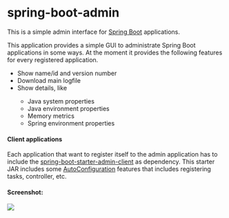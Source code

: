 spring-boot-admin
=================

This is a simple admin interface for [Spring Boot](http://projects.spring.io/spring-boot/ "Official Spring-Boot website") applications.

This application provides a simple GUI to administrate Spring Boot applications in some ways. At the moment it provides the following features for every registered application.

<ul>
<li>Show name/id and version number</li>
<li>Download main logfile</li>
<li>Show details, like</li>
<ul>
<li>Java system properties</li>
<li>Java environment properties</li>
<li>Memory metrics</li>
<li>Spring environment properties</li>
</ul>
</ul> 

#### Client applications

Each application that want to register itself to the admin application has to include the [spring-boot-starter-admin-client](https://github.com/dickerpulli/spring-boot-starter-admin-client "GitHub project") as dependency. This starter JAR includes some [AutoConfiguration](http://docs.spring.io/spring-boot/docs/current-SNAPSHOT/reference/htmlsingle/#using-boot-auto-configuration "Spring Boot docu") features that includes registering tasks, controller, etc.

#### Screenshot:

[](url "title") 
<img src="https://raw.githubusercontent.com/dickerpulli/spring-boot-admin/master/screenshot.png">
